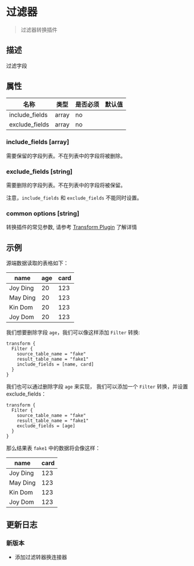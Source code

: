 # 过滤器

> 过滤器转换插件

## 描述

过滤字段

## 属性

|       名称       |  类型   | 是否必须 | 默认值 |
|----------------|-------|------|-----|
| include_fields | array | no   |     |
| exclude_fields | array | no   |     |

### include_fields [array]

需要保留的字段列表。不在列表中的字段将被删除。

### exclude_fields [string]

需要删除的字段列表。不在列表中的字段将被保留。

注意，`include_fields` 和 `exclude_fields` 不能同时设置。

### common options [string]

转换插件的常见参数, 请参考  [Transform Plugin](common-options.md) 了解详情

## 示例

源端数据读取的表格如下：

|   name   | age | card |
|----------|-----|------|
| Joy Ding | 20  | 123  |
| May Ding | 20  | 123  |
| Kin Dom  | 20  | 123  |
| Joy Dom  | 20  | 123  |

我们想要删除字段 `age`，我们可以像这样添加 `Filter` 转换:

```
transform {
  Filter {
    source_table_name = "fake"
    result_table_name = "fake1"
    include_fields = [name, card]
  }
}
```

我们也可以通过删除字段 `age` 来实现， 我们可以添加一个 `Filter` 转换，并设置exclude_fields：

```
transform {
  Filter {
    source_table_name = "fake"
    result_table_name = "fake1"
    exclude_fields = [age]
  }
}
```

那么结果表 `fake1` 中的数据将会像这样：

|   name   | card |
|----------|------|
| Joy Ding | 123  |
| May Ding | 123  |
| Kin Dom  | 123  |
| Joy Dom  | 123  |

## 更新日志

### 新版本

- 添加过滤转器换连接器

